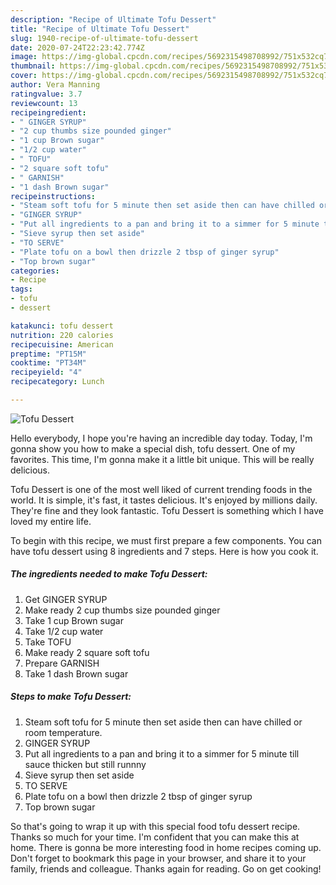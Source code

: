 ```yaml
---
description: "Recipe of Ultimate Tofu Dessert"
title: "Recipe of Ultimate Tofu Dessert"
slug: 1940-recipe-of-ultimate-tofu-dessert
date: 2020-07-24T22:23:42.774Z
image: https://img-global.cpcdn.com/recipes/5692315498708992/751x532cq70/tofu-dessert-recipe-main-photo.jpg
thumbnail: https://img-global.cpcdn.com/recipes/5692315498708992/751x532cq70/tofu-dessert-recipe-main-photo.jpg
cover: https://img-global.cpcdn.com/recipes/5692315498708992/751x532cq70/tofu-dessert-recipe-main-photo.jpg
author: Vera Manning
ratingvalue: 3.7
reviewcount: 13
recipeingredient:
- " GINGER SYRUP"
- "2 cup thumbs size pounded ginger"
- "1 cup Brown sugar"
- "1/2 cup water"
- " TOFU"
- "2 square soft tofu"
- " GARNISH"
- "1 dash Brown sugar"
recipeinstructions:
- "Steam soft tofu for 5 minute then set aside then can have chilled or room temperature."
- "GINGER SYRUP"
- "Put all ingredients to a pan and bring it to a simmer for 5 minute till sauce thicken but still runnny"
- "Sieve syrup then set aside"
- "TO SERVE"
- "Plate tofu on a bowl then drizzle 2 tbsp of ginger syrup"
- "Top brown sugar"
categories:
- Recipe
tags:
- tofu
- dessert

katakunci: tofu dessert 
nutrition: 220 calories
recipecuisine: American
preptime: "PT15M"
cooktime: "PT34M"
recipeyield: "4"
recipecategory: Lunch

---
```



![Tofu Dessert](https://img-global.cpcdn.com/recipes/5692315498708992/751x532cq70/tofu-dessert-recipe-main-photo.jpg)

Hello everybody, I hope you're having an incredible day today. Today, I'm gonna show you how to make a special dish, tofu dessert. One of my favorites. This time, I'm gonna make it a little bit unique. This will be really delicious.

Tofu Dessert is one of the most well liked of current trending foods in the world. It is simple, it's fast, it tastes delicious. It's enjoyed by millions daily. They're fine and they look fantastic. Tofu Dessert is something which I have loved my entire life.




To begin with this recipe, we must first prepare a few components. You can have tofu dessert using 8 ingredients and 7 steps. Here is how you cook it.

<!--inarticleads1-->

##### The ingredients needed to make Tofu Dessert:

1. Get  GINGER SYRUP
1. Make ready 2 cup thumbs size pounded ginger
1. Take 1 cup Brown sugar
1. Take 1/2 cup water
1. Take  TOFU
1. Make ready 2 square soft tofu
1. Prepare  GARNISH
1. Take 1 dash Brown sugar




<!--inarticleads2-->

##### Steps to make Tofu Dessert:

1. Steam soft tofu for 5 minute then set aside then can have chilled or room temperature.
1. GINGER SYRUP
1. Put all ingredients to a pan and bring it to a simmer for 5 minute till sauce thicken but still runnny
1. Sieve syrup then set aside
1. TO SERVE
1. Plate tofu on a bowl then drizzle 2 tbsp of ginger syrup
1. Top brown sugar




So that's going to wrap it up with this special food tofu dessert recipe. Thanks so much for your time. I'm confident that you can make this at home. There is gonna be more interesting food in home recipes coming up. Don't forget to bookmark this page in your browser, and share it to your family, friends and colleague. Thanks again for reading. Go on get cooking!
